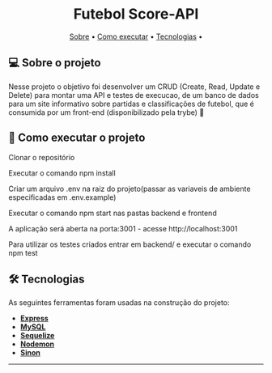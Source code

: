 <h1 align="center">
   Futebol Score-API
</h1>

<p align="center">
 <a href="#-sobre-o-projeto">Sobre</a> •
 <a href="#-como-executar-o-projeto">Como executar</a> • 
 <a href="#-tecnologias">Tecnologias</a> • 
</p>


## 💻 Sobre o projeto

Nesse projeto o objetivo foi desenvolver um CRUD (Create, Read, Update e Delete) para montar uma API e testes de execucao, de um banco de dados para um site informativo sobre partidas e classificações de futebol, que é consumida por um front-end (disponibilizado pela trybe)
 🚀

## 🚀 Como executar o projeto

Clonar o repositório

Executar o comando npm install

Criar um arquivo .env na raiz do projeto(passar as variaveis de ambiente especificadas em .env.example)

Executar o comando npm start nas pastas backend e frontend

A aplicação será aberta na porta:3001 - acesse http://localhost:3001

Para utilizar os testes criados entrar em backend/  e executar o comando npm test


## 🛠 Tecnologias

As seguintes ferramentas foram usadas na construção do projeto:

-   **[Express](https://github.com/expressjs/express)**
-   **[MySQL](https://github.com/mysql)**
-   **[Sequelize](https://github.com/sequelize/sequelize)**
-   **[Nodemon](https://github.com/remy/nodemon)**
-   **[Sinon](https://github.com/sinonjs/)**

---




